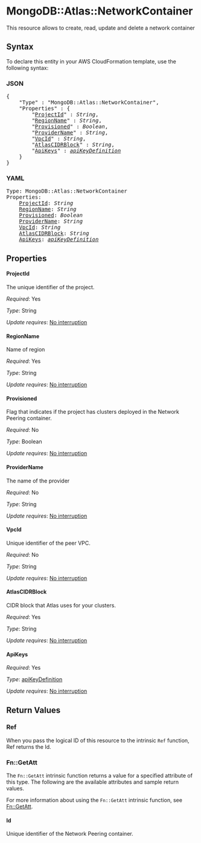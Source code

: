 # MongoDB::Atlas::NetworkContainer

This resource allows to create, read, update and delete a network container

## Syntax

To declare this entity in your AWS CloudFormation template, use the following syntax:

### JSON

<pre>
{
    "Type" : "MongoDB::Atlas::NetworkContainer",
    "Properties" : {
        "<a href="#projectid" title="ProjectId">ProjectId</a>" : <i>String</i>,
        "<a href="#regionname" title="RegionName">RegionName</a>" : <i>String</i>,
        "<a href="#provisioned" title="Provisioned">Provisioned</a>" : <i>Boolean</i>,
        "<a href="#providername" title="ProviderName">ProviderName</a>" : <i>String</i>,
        "<a href="#vpcid" title="VpcId">VpcId</a>" : <i>String</i>,
        "<a href="#atlascidrblock" title="AtlasCIDRBlock">AtlasCIDRBlock</a>" : <i>String</i>,
        "<a href="#apikeys" title="ApiKeys">ApiKeys</a>" : <i><a href="apikeydefinition.md">apiKeyDefinition</a></i>
    }
}
</pre>

### YAML

<pre>
Type: MongoDB::Atlas::NetworkContainer
Properties:
    <a href="#projectid" title="ProjectId">ProjectId</a>: <i>String</i>
    <a href="#regionname" title="RegionName">RegionName</a>: <i>String</i>
    <a href="#provisioned" title="Provisioned">Provisioned</a>: <i>Boolean</i>
    <a href="#providername" title="ProviderName">ProviderName</a>: <i>String</i>
    <a href="#vpcid" title="VpcId">VpcId</a>: <i>String</i>
    <a href="#atlascidrblock" title="AtlasCIDRBlock">AtlasCIDRBlock</a>: <i>String</i>
    <a href="#apikeys" title="ApiKeys">ApiKeys</a>: <i><a href="apikeydefinition.md">apiKeyDefinition</a></i>
</pre>

## Properties

#### ProjectId

The unique identifier of the project.

_Required_: Yes

_Type_: String

_Update requires_: [No interruption](https://docs.aws.amazon.com/AWSCloudFormation/latest/UserGuide/using-cfn-updating-stacks-update-behaviors.html#update-no-interrupt)

#### RegionName

Name of region

_Required_: Yes

_Type_: String

_Update requires_: [No interruption](https://docs.aws.amazon.com/AWSCloudFormation/latest/UserGuide/using-cfn-updating-stacks-update-behaviors.html#update-no-interrupt)

#### Provisioned

Flag that indicates if the project has clusters deployed in the Network Peering container.

_Required_: No

_Type_: Boolean

_Update requires_: [No interruption](https://docs.aws.amazon.com/AWSCloudFormation/latest/UserGuide/using-cfn-updating-stacks-update-behaviors.html#update-no-interrupt)

#### ProviderName

The name of the provider

_Required_: No

_Type_: String

_Update requires_: [No interruption](https://docs.aws.amazon.com/AWSCloudFormation/latest/UserGuide/using-cfn-updating-stacks-update-behaviors.html#update-no-interrupt)

#### VpcId

Unique identifier of the peer VPC.

_Required_: No

_Type_: String

_Update requires_: [No interruption](https://docs.aws.amazon.com/AWSCloudFormation/latest/UserGuide/using-cfn-updating-stacks-update-behaviors.html#update-no-interrupt)

#### AtlasCIDRBlock

CIDR block that Atlas uses for your clusters.

_Required_: Yes

_Type_: String

_Update requires_: [No interruption](https://docs.aws.amazon.com/AWSCloudFormation/latest/UserGuide/using-cfn-updating-stacks-update-behaviors.html#update-no-interrupt)

#### ApiKeys

_Required_: Yes

_Type_: <a href="apikeydefinition.md">apiKeyDefinition</a>

_Update requires_: [No interruption](https://docs.aws.amazon.com/AWSCloudFormation/latest/UserGuide/using-cfn-updating-stacks-update-behaviors.html#update-no-interrupt)

## Return Values

### Ref

When you pass the logical ID of this resource to the intrinsic `Ref` function, Ref returns the Id.

### Fn::GetAtt

The `Fn::GetAtt` intrinsic function returns a value for a specified attribute of this type. The following are the available attributes and sample return values.

For more information about using the `Fn::GetAtt` intrinsic function, see [Fn::GetAtt](https://docs.aws.amazon.com/AWSCloudFormation/latest/UserGuide/intrinsic-function-reference-getatt.html).

#### Id

Unique identifier of the Network Peering container.

